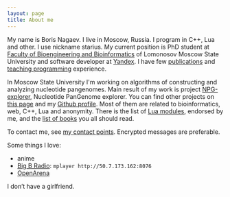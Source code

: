 ```yaml
---
layout: page
title: About me
---
```


My name is Boris Nagaev. I live in Moscow, Russia.
I program in C++, Lua and other. I use nickname starius.
My current position is PhD student at [Faculty of
Bioengineering and Bioinformatics][fbb]
of Lomonosov Moscow State University and software developer
at [Yandex][yandex]. I have few [publications][publications]
and [teaching programming][luaandc] experience.

In Moscow State University I'm working on algorithms
of constructing and analyzing nucleotide pangenomes.
Main result of my work is project [NPG-explorer][npge],
Nucleotide PanGenome explorer.
You can find other projects on [this page][code] and my
[Github profile][github]. Most of them are related to
bioinformatics, web, C++, Lua and anonymity. There is
the list of [Lua modules][lua-toolbox], endorsed by me,
and the [list of books][links] you all should read.


[fbb]: http://en.fbb.msu.ru/
[yandex]: https://company.yandex.com/
[luaandc]: http://kodomo.fbb.msu.ru/wiki/Main/LuaAndC
[npge]: http://mouse.belozersky.msu.ru/tools/npge.html
[code]: /code
[publications]: /articles
[github]: https://github.com/starius/
[lua-toolbox]: https://lua-toolbox.com/user/129
[links]: /links

To contact me, see [my contact points][contact].
Encrypted messages are preferable.

Some things I love:

 * anime
 * [Big B Radio](http://www.bigbradio.com/):
    `mplayer http://50.7.173.162:8076`
 * [OpenArena][oa]

I don’t have a girlfriend.

[oa]: http://openarena.ws
[contact]: /contact
